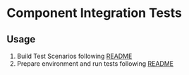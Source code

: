 # Component Integration Tests

## Usage
1. Build Test Scenarios following [README](./rust_test_scenarios/README.md)
2. Prepare environment and run tests following [README](./python_test_cases/README.md)
